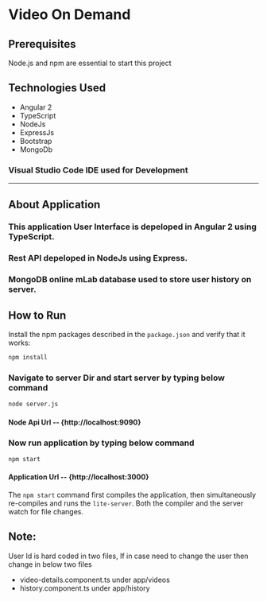 # Video On Demand

## Prerequisites

Node.js and npm are essential to start this project

## Technologies Used
* Angular 2
* TypeScript
* NodeJs 
* ExpressJs
* Bootstrap
* MongoDb
### Visual Studio Code IDE used for Development

----------------------------------------
## About Application
### This application User Interface is depeloped in Angular 2 using TypeScript.
### Rest API depeloped in NodeJs using Express.
### MongoDB online mLab database used to store user history on server.

## How to Run

Install the npm packages described in the `package.json` and verify that it works:

```bash
npm install
```
### Navigate to server Dir and start server by typing below command
```bash
node server.js 

```
#### Node Api Url --  {http://localhost:9090}

### Now run application by typing below command

```bash
npm start 
```
#### Application Url --  {http://localhost:3000}
The `npm start` command first compiles the application, 
then simultaneously re-compiles and runs the `lite-server`.
Both the compiler and the server watch for file changes.

## Note:
>>>
User Id is hard coded in two files, If in case need to change the user then change in below two files
* video-details.component.ts under app/videos
* history.component.ts under app/history 
>>>


